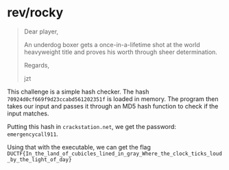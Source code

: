 # rev/rocky

> Dear player,
> 
> An underdog boxer gets a once-in-a-lifetime shot at the world heavyweight title and proves his worth through sheer determination.
> 
> Regards,
> 
> jzt

This challenge is a simple hash checker.
The hash `70924d0cf669f9d23ccabd561202351f` is loaded in memory. The program then takes our input and passes it through an MD5 hash function to check if the input matches.

Putting this hash in `crackstation.net`, we get the password: `emergencycall911`.

Using that with the executable, we can get the flag `DUCTF{In_the_land_of_cubicles_lined_in_gray_Where_the_clock_ticks_loud_by_the_light_of_day}`